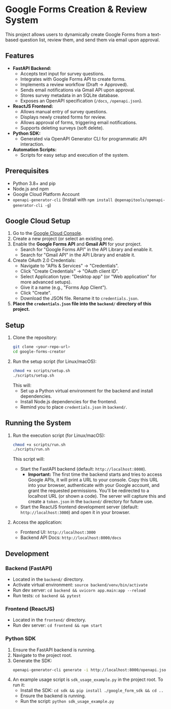 # Google Forms Creation & Review System

This project allows users to dynamically create Google Forms from a text-based question list, review them, and send them via email upon approval.

## Features

*   **FastAPI Backend:**
    *   Accepts text input for survey questions.
    *   Integrates with Google Forms API to create forms.
    *   Implements a review workflow (Draft -> Approved).
    *   Sends email notifications via Gmail API upon approval.
    *   Stores survey metadata in an SQLite database.
    *   Exposes an OpenAPI specification (`/docs`, `/openapi.json`).
*   **ReactJS Frontend:**
    *   Allows manual entry of survey questions.
    *   Displays newly created forms for review.
    *   Allows approval of forms, triggering email notifications.
    *   Supports deleting surveys (soft delete).
*   **Python SDK:**
    *   Generated via OpenAPI Generator CLI for programmatic API interaction.
*   **Automation Scripts:**
    *   Scripts for easy setup and execution of the system.

## Prerequisites

*   Python 3.8+ and pip
*   Node.js and npm
*   Google Cloud Platform Account
*   `openapi-generator-cli` (Install with `npm install @openapitools/openapi-generator-cli -g`)

## Google Cloud Setup

1.  Go to the [Google Cloud Console](https://console.cloud.google.com/).
2.  Create a new project (or select an existing one).
3.  Enable the **Google Forms API** and **Gmail API** for your project.
    *   Search for "Google Forms API" in the API Library and enable it.
    *   Search for "Gmail API" in the API Library and enable it.
4.  Create OAuth 2.0 Credentials:
    *   Navigate to "APIs & Services" -> "Credentials".
    *   Click "Create Credentials" -> "OAuth client ID".
    *   Select Application type: "Desktop app" (or "Web application" for more advanced setups).
    *   Give it a name (e.g., "Forms App Client").
    *   Click "Create".
    *   Download the JSON file. Rename it to `credentials.json`.
5.  **Place the `credentials.json` file into the `backend/` directory of this project.**


## Setup

1.  Clone the repository:
    ```bash
    git clone <your-repo-url>
    cd google-forms-creator
    ```
2.  Run the setup script (for Linux/macOS):
    ```bash
    chmod +x scripts/setup.sh
    ./scripts/setup.sh
    ```
    This will:
    *   Set up a Python virtual environment for the backend and install dependencies.
    *   Install Node.js dependencies for the frontend.
    *   Remind you to place `credentials.json` in `backend/`.

## Running the System

1.  Run the execution script (for Linux/macOS):
    ```bash
    chmod +x scripts/run.sh
    ./scripts/run.sh
    ```
    This script will:
    *   Start the FastAPI backend (default: `http://localhost:8000`).
        *   **Important:** The first time the backend starts and tries to access Google APIs, it will print a URL to your console. Copy this URL into your browser, authenticate with your Google account, and grant the requested permissions. You'll be redirected to a localhost URL (or shown a code). The server will capture this and create a `token.json` in the `backend/` directory for future use.
    *   Start the ReactJS frontend development server (default: `http://localhost:3000`) and open it in your browser.

2.  Access the application:
    *   Frontend UI: `http://localhost:3000`
    *   Backend API Docs: `http://localhost:8000/docs`

## Development

### Backend (FastAPI)

*   Located in the `backend/` directory.
*   Activate virtual environment: `source backend/venv/bin/activate`
*   Run dev server: `cd backend && uvicorn app.main:app --reload`
*   Run tests: `cd backend && pytest`

### Frontend (ReactJS)

*   Located in the `frontend/` directory.
*   Run dev server: `cd frontend && npm start`

### Python SDK

1.  Ensure the FastAPI backend is running.
2.  Navigate to the project root.
3.  Generate the SDK:
    ```bash
    openapi-generator-cli generate -i http://localhost:8000/openapi.json -g python -o sdk/google_form_sdk --package-name google_form_sdk
    ```
4.  An example usage script is `sdk_usage_example.py` in the project root. To run it:
    *   Install the SDK: `cd sdk && pip install ./google_form_sdk && cd ..`
    *   Ensure the backend is running.
    *   Run the script: `python sdk_usage_example.py`
